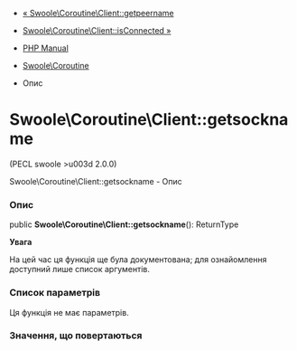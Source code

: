 - [«
Swoole\Coroutine\Client::getpeername](swoole-coroutine-client.getpeername.md)
- [Swoole\Coroutine\Client::isConnected
»](swoole-coroutine-client.isconnected.md)

- [PHP Manual](index.md)
- [Swoole\Coroutine](class.swoole-coroutine.md)
- Опис

# Swoole\Coroutine\Client::getsockname

(PECL swoole \>u003d 2.0.0)

Swoole\Coroutine\Client::getsockname - Опис

### Опис

public **Swoole\Coroutine\Client::getsockname**(): ReturnType

**Увага**

На цей час ця функція ще була документована; для
ознайомлення доступний лише список аргументів.

### Список параметрів

Ця функція не має параметрів.

### Значення, що повертаються
